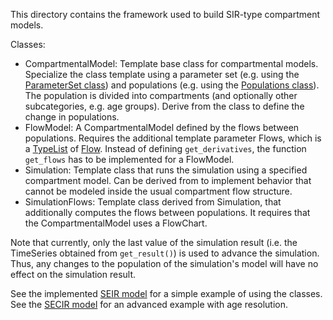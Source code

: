 This directory contains the framework used to build SIR-type compartment models.

Classes:
- CompartmentalModel: Template base class for compartmental models. Specialize the class template using a parameter set (e.g. using the [ParameterSet class](../utils/parameter_set.h)) and populations (e.g. using the [Populations class](../epidemiology/populations.h)). The population is divided into compartments (and optionally other subcategories, e.g. age groups). Derive from the class to define the change in populations.
- FlowModel: A CompartmentalModel defined by the flows between populations. Requires the additional template parameter Flows, which is a [TypeList](../utils/type_list.h) of [Flow](../utils/flow.h). Instead of defining `get_derivatives`, the function `get_flows` has to be implemented for a FlowModel. 
- Simulation: Template class that runs the simulation using a specified compartment model. Can be derived from to implement behavior that cannot be modeled inside the usual compartment flow structure.
- SimulationFlows: Template class derived from Simulation, that additionally computes the flows between populations. It requires that the CompartmentalModel uses a FlowChart.

Note that currently, only the last value of the simulation result (i.e. the TimeSeries obtained from `get_result()`) is used to advance the simulation. Thus, any changes to the population of the simulation's model will have no effect on the simulation result.


See the implemented [SEIR model](../../models/seir/README.md) for a simple example of using the classes. See the [SECIR model](../../models/secir/README.md) for an advanced example with age resolution. 
